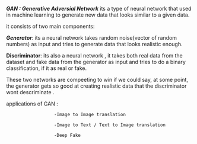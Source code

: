 ***GAN : Generative Adversial Network***
 its a type of neural network that used in machine learning to generate new data that looks similar to a given data.
 
 it consists of two main components:
 
***Generator***: its a neural network takes random noise(vector of random numbers) as input and tries to generate data that looks realistic enough.

**Discriminator**: its also a neural network , it takes both real data from the dataset and fake data from the generator as input and tries to do a binary classification, if it as real or fake.

These two networks are compeeting to win if we could say, at some point, the generator gets so good at creating realistic data that the discriminator wont descriminate .

applications of GAN :
       
                      -Image to Image translation

                      -Image to Text / Text to Image translation
                      
                      -Deep Fake


